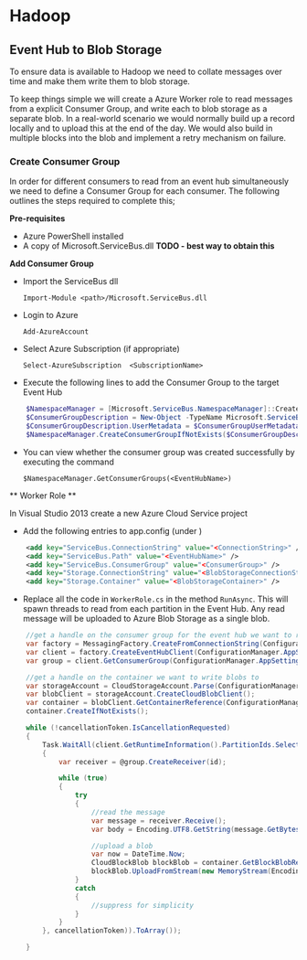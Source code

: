 # Hadoop #

## Event Hub to Blob Storage ##

To ensure data is available to Hadoop we need to collate messages over time and make them write them to blob storage.

To keep things simple we will create a Azure Worker role to read messages from a explicit Consumer Group, and write each to blob storage as a separate blob.  In a real-world scenario we would normally build up a record locally and to upload this at the end of the day.  We would also build in multiple blocks into the blob and implement a retry mechanism on failure.  

### Create Consumer Group ###

In order for different consumers to read from an event hub simultaneously we need to define a Consumer Group for each consumer.  The following outlines the steps required to complete this;

**Pre-requisites**

- Azure PowerShell installed
- A copy of Microsoft.ServiceBus.dll **TODO - best way to obtain this**

**Add Consumer Group**

- Import the ServiceBus dll

	`Import-Module <path>/Microsoft.ServiceBus.dll`

- Login to Azure

	`Add-AzureAccount`

- Select Azure Subscription (if appropriate)

	`Select-AzureSubscription  <SubscriptionName>`
- Execute the following lines to add the Consumer Group to the target Event Hub

```powershell
	$NamespaceManager = [Microsoft.ServiceBus.NamespaceManager]::CreateFromConnectionString(<ConnectionString>);
	$ConsumerGroupDescription = New-Object -TypeName Microsoft.ServiceBus.Messaging.ConsumerGroupDescription -ArgumentList <EventHubName>, <ConsumerGroupName> 
	$ConsumerGroupDescription.UserMetadata = $ConsumerGroupUserMetadata 
	$NamespaceManager.CreateConsumerGroupIfNotExists($ConsumerGroupDescription);
``` 
- You can view whether the consumer group was created successfully by executing the command

	`$NamespaceManager.GetConsumerGroups(<EventHubName>)`

** Worker Role **

In Visual Studio 2013 create a new Azure Cloud Service project

- Add the following entries to app.config (under <appSettings>)

```xml
    <add key="ServiceBus.ConnectionString" value="<ConnectionString>" />
    <add key="ServiceBus.Path" value="<EventHubName>" />
    <add key="ServiceBus.ConsumerGroup" value="<ConsumerGroup>" />
    <add key="Storage.ConnectionString" value="<BlobStorageConnectionString>" />
    <add key="Storage.Container" value="<BlobStorageContainer>" />
```

- Replace all the code in `WorkerRole.cs` in the method `RunAsync`.  This will spawn threads to read from each partition in the Event Hub.  Any read message will be uploaded to Azure Blob Storage as a single blob.

```c#
    //get a handle on the consumer group for the event hub we want to read from
    var factory = MessagingFactory.CreateFromConnectionString(ConfigurationManager.AppSettings["ServiceBus.ConnectionString"] + ";TransportType=Amqp");
    var client = factory.CreateEventHubClient(ConfigurationManager.AppSettings["ServiceBus.Path"]);
    var group = client.GetConsumerGroup(ConfigurationManager.AppSettings["ServiceBus.ConsumerGroup"]);

    //get a handle on the container we want to write blobs to
    var storageAccount = CloudStorageAccount.Parse(ConfigurationManager.AppSettings["Storage.ConnectionString"]);
    var blobClient = storageAccount.CreateCloudBlobClient();
    var container = blobClient.GetContainerReference(ConfigurationManager.AppSettings["Storage.Container"]);
    container.CreateIfNotExists();

    while (!cancellationToken.IsCancellationRequested)
    {
        Task.WaitAll(client.GetRuntimeInformation().PartitionIds.Select(id => Task.Run(() =>
        {
            var receiver = @group.CreateReceiver(id);

            while (true)
            {
                try
                {
                    //read the message
                    var message = receiver.Receive();
                    var body = Encoding.UTF8.GetString(message.GetBytes());

                    //upload a blob
                    var now = DateTime.Now;
                    CloudBlockBlob blockBlob = container.GetBlockBlobReference(String.Format("{0}/{1}/{2}/message_{3}_{4}.log", now.Year, now.Month, now.Day, id, now.TimeOfDay));
                    blockBlob.UploadFromStream(new MemoryStream(Encoding.UTF8.GetBytes(body)));
                }
                catch
                {
                    //suppress for simplicity
                }
            }
        }, cancellationToken)).ToArray());

    }
 ```      